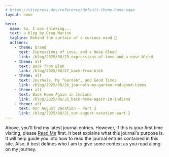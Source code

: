```yaml
---
# https://vitepress.dev/reference/default-theme-home-page
layout: home

hero:
  name: So, I was thinking...
  text: a blog by Greg Marine
  tagline: Behind the curtain of a curious mind 🤔
  actions:
    - theme: brand
      text: Expressions of Love, and a Nose Bleed
      link: /blog/2025/08/29_expressions-of-love-and-a-nose-bleed
    - theme: alt
      text: Back from Bleh
      link: /blog/2025/08/27_back-from-bleh
    - theme: alt
      text: Journals, My "Garden", and Good Times
      link: /blog/2025/08/26_journals-my-garden-and-good-times
    - theme: alt
      text: Back Home Again in Indiana
      link: /blog/2025/08/25_back-home-again-in-indiana
    - theme: alt
      text: Our August Vacation - Part 2
      link: /blog/2025/08/21_our-august-vacation-part-2
---
```


Above, you'll find my latest journal entries. However, if this is your first time visiting, please [Read Me](read-me) first. It best explains what this journal's purpose is. It will help guide you into how to read the journal entries contained in this site. Also, it best defines who I am to give some context as you read along on my journey.